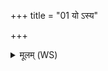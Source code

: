 +++
title = "01 यो ऽस्य"

+++
<details><summary>मूलम् (WS)</summary>

यो ऽस्य प्रथमो ऽपानः । सा पौर्णमासी ॥ १ ॥
</details>